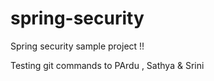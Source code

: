 # spring-security
Spring security sample project !!

Testing git commands to PArdu , Sathya & Srini
